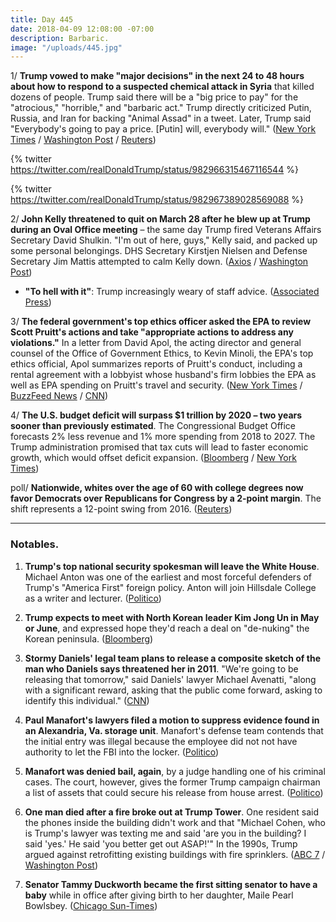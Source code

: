 ```yaml
---
title: Day 445
date: 2018-04-09 12:08:00 -07:00
description: Barbaric.
image: "/uploads/445.jpg"
---
```


1/ **Trump vowed to make "major decisions" in the next 24 to 48 hours about how to respond to a suspected chemical attack in Syria** that killed dozens of people. Trump said there will be a "big price to pay" for the "atrocious," "horrible," and "barbaric act." Trump directly criticized Putin, Russia, and Iran for backing "Animal Assad" in a tweet. Later, Trump said "Everybody's going to pay a price. \[Putin\] will, everybody will." ([New York Times](https://www.nytimes.com/2018/04/09/world/middleeast/trump-syria-attack.html) / [Washington Post](https://www.washingtonpost.com/politics/trump-says-us-to-decide-on-response-to-atrocious-syria-chemical-attack-in-24-to-48-hours/2018/04/09/1398c5aa-3bfa-11e8-a7d1-e4efec6389f0_story.html) / [Reuters](https://www.reuters.com/article/us-mideast-crisis-syria/trump-says-to-make-fast-decision-after-suspected-syrian-chemical-attack-idUSKBN1HG0D8))

{% twitter https://twitter.com/realDonaldTrump/status/982966315467116544 %}

{% twitter https://twitter.com/realDonaldTrump/status/982967389028569088 %}

2/ **John Kelly threatened to quit on March 28 after he blew up at Trump during an Oval Office meeting** – the same day Trump fired Veterans Affairs Secretary David Shulkin. "I'm out of here, guys," Kelly said, and packed up some personal belongings. DHS Secretary Kirstjen Nielsen and Defense Secretary Jim Mattis attempted to calm Kelly down. ([Axios](https://www.axios.com/john-kelly-trump-oval-office-meeting-threatened-quit-f29667d3-d99f-4e23-92f6-9c48c360722b.html) / [Washington Post](https://www.washingtonpost.com/politics/when-you-lose-that-power-how-john-kelly-faded-as-white-house-disciplinarian/2018/04/07/5e5b8b42-39be-11e8-acd5-35eac230e514_story.html))

* **"To hell with it"**: Trump increasingly weary of staff advice. ([Associated Press](https://apnews.com/eab8cdc9f72f43f3890f41da92ec2cf9))

3/ **The federal government's top ethics officer asked the EPA to review Scott Pruitt's actions and take "appropriate actions to address any violations."** In a letter from David Apol, the acting director and general counsel of the Office of Government Ethics, to Kevin Minoli, the EPA's top ethics official, Apol summarizes reports of Pruitt's conduct, including a rental agreement with a lobbyist whose husband's firm lobbies the EPA as well as EPA spending on Pruitt's travel and security. ([New York Times](https://www.nytimes.com/2018/04/09/climate/epa-ethics-letter-pruitt.html) / [BuzzFeed News](https://www.buzzfeed.com/zahrahirji/epa-pruitt-ethics-investigation) / [CNN](https://www.cnn.com/2018/04/09/politics/ethics-office-scott-pruitt-epa/index.html))

4/ **The U.S. budget deficit will surpass $1 trillion by 2020 – two years sooner than previously estimated**. The Congressional Budget Office forecasts 2% less revenue and 1% more spending from 2018 to 2027. The Trump administration promised that tax cuts will lead to faster economic growth, which would offset deficit expansion. ([Bloomberg](https://www.bloomberg.com/news/articles/2018-04-09/u-s-budget-deficit-to-balloon-to-1-trillion-by-2020-cbo-says) / [New York Times](https://www.nytimes.com/2018/04/09/us/politics/federal-deficit-tax-cuts-spending-trump.html))

poll/ **Nationwide, whites over the age of 60 with college degrees now favor Democrats over Republicans for Congress by a 2-point margin**. The shift represents a 12-point swing from 2016. ([Reuters](https://www.reuters.com/article/us-usa-election-healthcare-poll/exclusive-as-elections-near-many-older-educated-white-voters-shift-away-from-trumps-party-idUSKBN1HG1I6))

---

### Notables.

1. **Trump's top national security spokesman will leave the White House**. Michael Anton was one of the earliest and most forceful defenders of Trump's "America First" foreign policy. Anton will join Hillsdale College as a writer and lecturer. ([Politico](https://www.politico.com/story/2018/04/08/national-security-spokesman-anton-trump-508641))

2. **Trump expects to meet with North Korean leader Kim Jong Un in May or June**, and expressed hope they'd reach a deal on "de-nuking" the Korean peninsula. ([Bloomberg](https://www.bloomberg.com/news/articles/2018-04-09/trump-says-he-ll-meet-with-north-korea-s-kim-in-may-or-june))

3. **Stormy Daniels' legal team plans to release a composite sketch of the man who Daniels says threatened her in 2011**. "We're going to be releasing that tomorrow," said Daniels' lawyer Michael Avenatti, "along with a significant reward, asking that the public come forward, asking to identify this individual." ([CNN](https://www.cnn.com/2018/04/09/politics/michael-avenatti-sketch-cnntv/index.html))

4. **Paul Manafort's lawyers filed a motion to suppress evidence found in an Alexandria, Va. storage unit**. Manafort's defense team contends that the initial entry was illegal because the employee did not not have authority to let the FBI into the locker. ([Politico](https://www.politico.com/story/2018/04/07/manafort-moves-to-suppress-evidence-found-in-storage-unit-507984))

5. **Manafort was denied bail, again**, by a judge handling one of his criminal cases. The court, however, gives the former Trump campaign chairman a list of assets that could secure his release from house arrest. ([Politico](https://www.politico.com/story/2018/04/09/paul-manafort-bail-denied-509650))

6. **One man died after a fire broke out at Trump Tower**. One resident said the phones inside the building didn't work and that "Michael Cohen, who is Trump's lawyer was texting me and said 'are you in the building? I said 'yes.' He said 'you better get out ASAP!'" In the 1990s, Trump argued against retrofitting existing buildings with fire sprinklers. ([ABC 7](http://abc7ny.com/1-dead-after-fire-breaks-out-at-trump-tower/3313615/) / [Washington Post](https://www.washingtonpost.com/news/morning-mix/wp/2018/04/09/donald-trump-once-lobbied-against-fire-sprinklers-in-existing-new-york-high-rises-including-trump-towers/))

7. **Senator Tammy Duckworth became the first sitting senator to have a baby** while in office after giving birth to her daughter, Maile Pearl Bowlsbey. ([Chicago Sun-Times](https://chicago.suntimes.com/chicago-politics/tammy-duckworth-birth-girl-first-senator-have-baby-maile-pearl-bowlsbey-office/))
